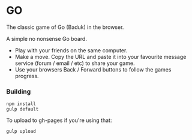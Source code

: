 # GO

The classic game of Go (Baduk) in the browser.

A simple no nonsense Go board.

* Play with your friends on the same computer.
* Make a move. Copy the URL and paste it into your favourite message service (forum / email / etc) to share your game.
* Use your browsers Back / Forward buttons to follow the games progress.

### Building

    npm install
    gulp default

To upload to gh-pages if you're using that:

    gulp upload
